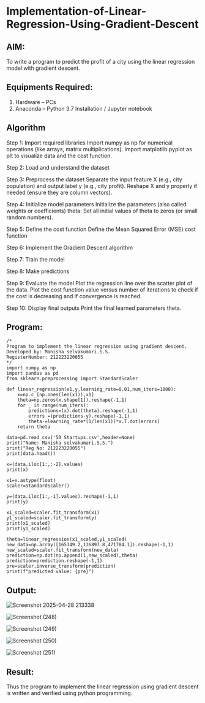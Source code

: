 # Implementation-of-Linear-Regression-Using-Gradient-Descent

## AIM:
To write a program to predict the profit of a city using the linear regression model with gradient descent.

## Equipments Required:
1. Hardware – PCs
2. Anaconda – Python 3.7 Installation / Jupyter notebook

## Algorithm
Step 1: Import required libraries
Import numpy as np for numerical operations (like arrays, matrix multiplications).
Import matplotlib.pyplot as plt to visualize data and the cost function.

Step 2: Load and understand the dataset

Step 3: Preprocess the dataset
Separate the input feature X (e.g., city population) and output label y (e.g., city profit).
Reshape X and y properly if needed (ensure they are column vectors).

Step 4: Initialize model parameters
Initialize the parameters (also called weights or coefficients) theta:
Set all initial values of theta to zeros (or small random numbers).

Step 5: Define the cost function
Define the Mean Squared Error (MSE) cost function

Step 6: Implement the Gradient Descent algorithm

Step 7: Train the model

Step 8: Make predictions

Step 9: Evaluate the model
Plot the regression line over the scatter plot of the data.
Plot the cost function value versus number of iterations to check if the cost is decreasing and if convergence is reached.

Step 10: Display final outputs
Print the final learned parameters theta.



## Program:
```
/*
Program to implement the linear regression using gradient descent.
Developed by: Manisha selvakumari.S.S.
RegisterNumber: 212223220055 
*/
import numpy as np
import pandas as pd
from sklearn.preprocessing import StandardScaler

def linear_regression(x1,y,learning_rate=0.01,num_iters=1000):
    x=np.c_[np.ones(len(x1)),x1]
    theta=np.zeros(x.shape[1]).reshape(-1,1)
    for _ in range(num_iters):
        predictions=(x).dot(theta).reshape(-1,1)
        errors =(predictions-y).reshape(-1,1)
        theta-=learning_rate*(1/len(x1))*x.T.dot(errors)
    return theta

data=pd.read_csv('50_Startups.csv',header=None)
print("Name: Manisha selvakumari.S.S.")
print("Reg No: 212223220055")
print(data.head())

x=(data.iloc[1:,:-2].values)
print(x)

x1=x.astype(float)
scaler=StandardScaler()

y=(data.iloc[1:,-1].values).reshape(-1,1)
print(y)

x1_scaled=scaler.fit_transform(x1)
y1_scaled=scaler.fit_transform(y)
print(x1_scaled)
print(y1_scaled)

theta=linear_regression(x1_scaled,y1_scaled)
new_data=np.array([165349.2,136897.8,471784.1]).reshape(-1,1)
new_scaled=scaler.fit_transform(new_data)
prediction=np.dot(np.append(1,new_scaled),theta)
prediction=prediction.reshape(-1,1)
pre=scaler.inverse_transform(prediction)
print(f"predicted value: {pre}")

```

## Output:

![Screenshot 2025-04-28 213338](https://github.com/user-attachments/assets/bd37c1cc-6787-4941-8457-fe3d85d10281)


![Screenshot (248)](https://github.com/user-attachments/assets/bdf98e16-a946-4918-9267-3302d6e44609)


![Screenshot (249)](https://github.com/user-attachments/assets/ec0e0d1f-9b0b-469a-b2c6-84623acddd7c)


![Screenshot (250)](https://github.com/user-attachments/assets/c77eeeb9-4473-4423-88b4-b84bcdb41805)


![Screenshot (251)](https://github.com/user-attachments/assets/355a804d-63ae-49c7-9a31-60ef4f6631f9)


## Result:
Thus the program to implement the linear regression using gradient descent is written and verified using python programming.
